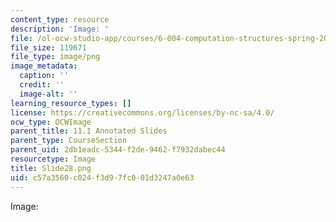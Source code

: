 ```yaml
---
content_type: resource
description: 'Image: '
file: /ol-ocw-studio-app/courses/6-004-computation-structures-spring-2017/c57a3560c024f3d97fc001d3247a0e63_Slide28.png
file_size: 119671
file_type: image/png
image_metadata:
  caption: ''
  credit: ''
  image-alt: ''
learning_resource_types: []
license: https://creativecommons.org/licenses/by-nc-sa/4.0/
ocw_type: OCWImage
parent_title: 11.1 Annotated Slides
parent_type: CourseSection
parent_uid: 2db1eadc-5344-f2de-9462-f7932dabec44
resourcetype: Image
title: Slide28.png
uid: c57a3560-c024-f3d9-7fc0-01d3247a0e63
---
```

Image: 